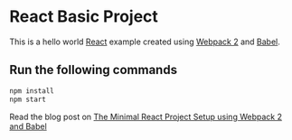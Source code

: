 # React Basic Project

This is a hello world [React](https://facebook.github.io/react/) example created using [Webpack 2](https://webpack.js.org/) and [Babel](https://babeljs.io/).

## Run the following commands

```bash
npm install
npm start
```

Read the blog post on [The Minimal React Project Setup using Webpack 2 and Babel](http://theshravan.net/blog/the-minimal-react-project-setup-using-webpack-2-and-babel/)
